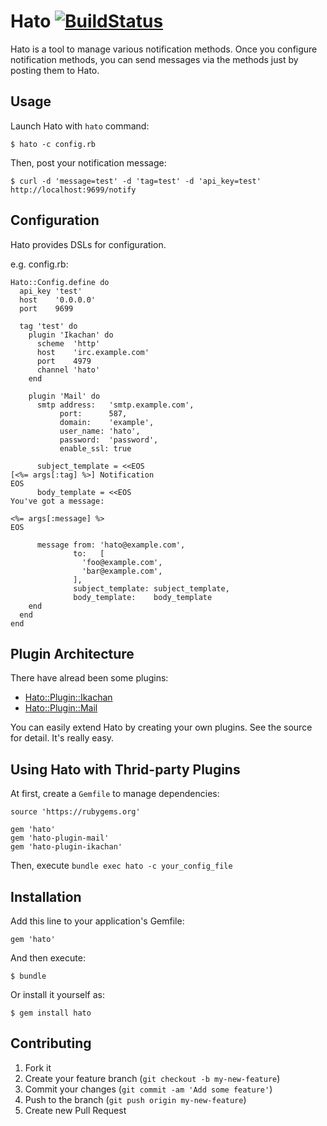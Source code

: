 # Hato [![BuildStatus](https://secure.travis-ci.org/kentaro/hato.png)](http://travis-ci.org/kentaro/hato)

Hato is a tool to manage various notification methods. Once you configure notification methods, you can send messages via the methods just by posting them to Hato.

## Usage

Launch Hato with `hato` command:

```
$ hato -c config.rb
```

Then, post your notification message:

```
$ curl -d 'message=test' -d 'tag=test' -d 'api_key=test' http://localhost:9699/notify
```

## Configuration

Hato provides DSLs for configuration.

e.g. config.rb:

```
Hato::Config.define do
  api_key 'test'
  host    '0.0.0.0'
  port    9699

  tag 'test' do
    plugin 'Ikachan' do
      scheme  'http'
      host    'irc.example.com'
      port    4979
      channel 'hato'
    end

    plugin 'Mail' do
      smtp address:   'smtp.example.com',
           port:      587,
           domain:    'example',
           user_name: 'hato',
           password:  'password',
           enable_ssl: true

      subject_template = <<EOS
[<%= args[:tag] %>] Notification
EOS
      body_template = <<EOS
You've got a message:

<%= args[:message] %>
EOS

      message from: 'hato@example.com',
              to:   [
                'foo@example.com',
                'bar@example.com',
              ],
              subject_template: subject_template,
              body_template:    body_template
    end
  end
end
```

## Plugin Architecture

There have alread been some plugins:

  * [Hato::Plugin::Ikachan](https://github.com/kentaro/hato-plugin-ikachan)
  * [Hato::Plugin::Mail](https://github.com/kentaro/hato-plugin-mail)

You can easily extend Hato by creating your own plugins. See the source for detail. It's really easy.

## Using Hato with Thrid-party Plugins

At first, create a `Gemfile` to manage dependencies:

```
source 'https://rubygems.org'

gem 'hato'
gem 'hato-plugin-mail'
gem 'hato-plugin-ikachan'
```

Then, execute `bundle exec hato -c your_config_file`

## Installation

Add this line to your application's Gemfile:

    gem 'hato'

And then execute:

    $ bundle

Or install it yourself as:

    $ gem install hato

## Contributing

1. Fork it
2. Create your feature branch (`git checkout -b my-new-feature`)
3. Commit your changes (`git commit -am 'Add some feature'`)
4. Push to the branch (`git push origin my-new-feature`)
5. Create new Pull Request

